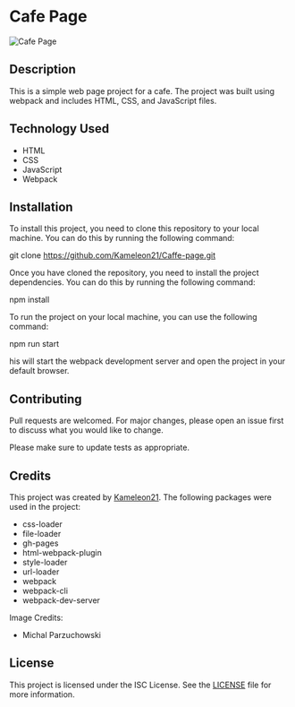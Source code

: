 # Cafe Page

![Cafe Page](https://user-images.githubusercontent.com/INSERT_IMAGE_URL)

## Description

This is a simple web page project for a cafe. The project was built using webpack and includes HTML, CSS, and JavaScript files.

## Technology Used

- HTML
- CSS
- JavaScript
- Webpack

## Installation

To install this project, you need to clone this repository to your local machine. You can do this by running the following command:

git clone https://github.com/Kameleon21/Caffe-page.git

Once you have cloned the repository, you need to install the project dependencies. You can do this by running the following command:

npm install

To run the project on your local machine, you can use the following command:

npm run start

his will start the webpack development server and open the project in your default browser.

## Contributing

Pull requests are welcomed. For major changes, please open an issue first to discuss what you would like to change.

Please make sure to update tests as appropriate.

## Credits

This project was created by [Kameleon21](https://github.com/Kameleon21). The following packages were used in the project:

- css-loader
- file-loader
- gh-pages
- html-webpack-plugin
- style-loader
- url-loader
- webpack
- webpack-cli
- webpack-dev-server

Image Credits:
 - Michal Parzuchowski 

## License

This project is licensed under the ISC License. See the [LICENSE](LICENSE) file for more information.
